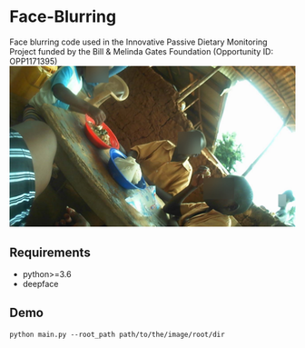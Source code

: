 # Face-Blurring

Face blurring code used in the Innovative Passive Dietary Monitoring Project funded by the Bill & Melinda Gates Foundation (Opportunity ID: OPP1171395)
![](./assets/face_blurring_sample.jpg)

## Requirements
- python>=3.6
- deepface

## Demo
```
python main.py --root_path path/to/the/image/root/dir
```

